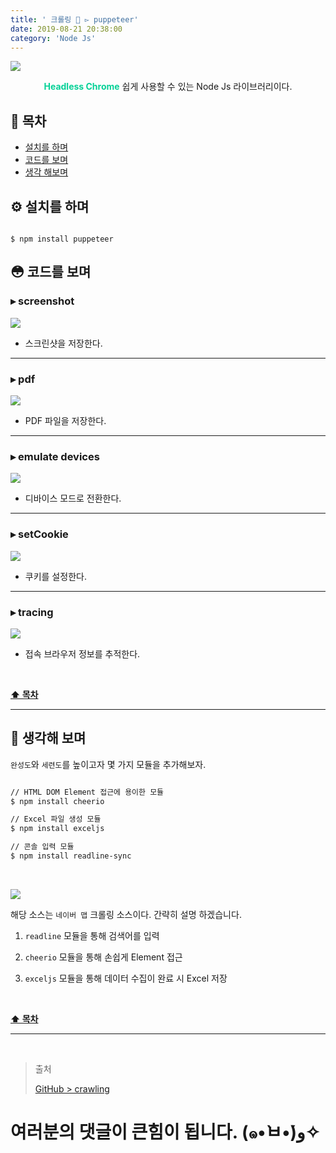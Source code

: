 ```yaml
---
title: ' 크롤링 👣 ▻ puppeteer'
date: 2019-08-21 20:38:00
category: 'Node Js'
---
```


![](./images/puppeteer/logo.png)

<center><strong style="color:#05D197">Headless Chrome</strong> 쉽게 사용할 수 있는 Node Js 라이브러리이다.</center>

## **💎 목차**

- [설치를 하며](#️-설치를-하며)
- [코드를 보며](#-코드를-보며)
- [생각 해보며](#-생각해-보며)

## **⚙️ 설치를 하며**

```jssh

$ npm install puppeteer

```

## **😳 코드를 보며**

### ▸ screenshot

![](./images/puppeteer/1.png)
<br />

- 스크린샷을 저장한다.

<hr />

### ▸ pdf

![](./images/puppeteer/2.png)
<br />

- PDF 파일을 저장한다.

<hr />

### ▸ emulate devices

![](./images/puppeteer/3.png)
<br />

- 디바이스 모드로 전환한다.

<hr />

### ▸ setCookie

![](./images/puppeteer/4.png)
<br />

- 쿠키를 설정한다.

<hr />

### ▸ tracing

![](./images/puppeteer/5.png)
<br />

- 접속 브라우저 정보를 추적한다.

<br />

**[⬆ 목차](#-목차)**

---

## **🤔 생각해 보며**

`완성도`와 `세련도`를 높이고자 몇 가지 모듈을 추가해보자.

```sh

// HTML DOM Element 접근에 용이한 모듈
$ npm install cheerio

// Excel 파일 생성 모듈
$ npm install exceljs

// 콘솔 입력 모듈
$ npm install readline-sync

```

<br />

![](./images/puppeteer/6.png)
<br />

해당 소스는 `네이버 맵` 크롤링 소스이다. 간략히 설명 하겠습니다.

1. `readline` 모듈을 통해 검색어를 입력

2. `cheerio` 모듈을 통해 손쉽게 Element 접근

3. `exceljs` 모듈을 통해 데이터 수집이 완료 시 Excel 저장

<br />

**[⬆ 목차](#-목차)**

---

<br />

> 출처
>
> <a href="https://github.com/bynodejs/crawling" target="_blank">GitHub > crawling</a>

# 여러분의 댓글이 큰힘이 됩니다. (๑•̀ㅂ•́)و✧
